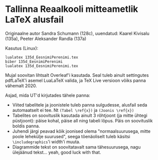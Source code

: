 # Tallinna Reaalkooli mitteametlik LaTeX alusfail

Originaalne autor Sandra Schumann (128c), uuendatud: Kaarel Kivisalu (135a), Peeter Aleksander Randla (137a)

Kasutus (Linux):

```
lualatex 135d_EesnimiPerenimi.tex
biber 135d_EesnimiPerenimi
lualatex 135d_EesnimiPerenimi.tex
```

Mujal soovitan lihtsalt Overleaf'i kasutada. Seal tuleb ainult settingutes pdfLaTeX'i asemel LuaLaTeX valida, ja TeX Live versioon võiks panna vähemalt 2020.

Asjad, mida UT'd kirjutades tähele panna:

* Viited tabelitele ja joonistele tuleb panna sulgudesse, alusfail seda automaatselt ei tee. Nt `(Tabel \ref{x})` ja `(Joonis \ref{x})`
* Tabelites on soovituslik kasutada ainult 3 rõhtjoont (ja mitte ühtegi püstjoont): päise kohal, päise all ning tabeli lõpus. Päis on soovituslik boldis panna.
* Juhendi järgi peavad kõik joonised olema "normaalsuurusega, mitte poole lehekülje suurused", seega tõenäoliselt tuleb käsitsi `\includegraphics`'i width'i muuta.
* Diagrammide tekst on soovitatavalt sama tähesuurusega, nagu ülejäänud tekst... yeah, good luck with that.
